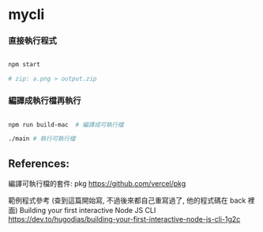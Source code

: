 # mycli

### 直接執行程式

```bash

npm start

# zip: a.png > output.zip

```

### 編譯成執行檔再執行

```bash

npm run build-mac  # 編譯成可執行檔

./main # 執行可執行檔

```

## References:

編譯可執行檔的套件: pkg
https://github.com/vercel/pkg

範例程式參考 (查到這篇開始寫, 不過後來都自己重寫過了, 他的程式碼在 back 裡面)
Building your first interactive Node JS CLI
https://dev.to/hugodias/building-your-first-interactive-node-js-cli-1g2c

